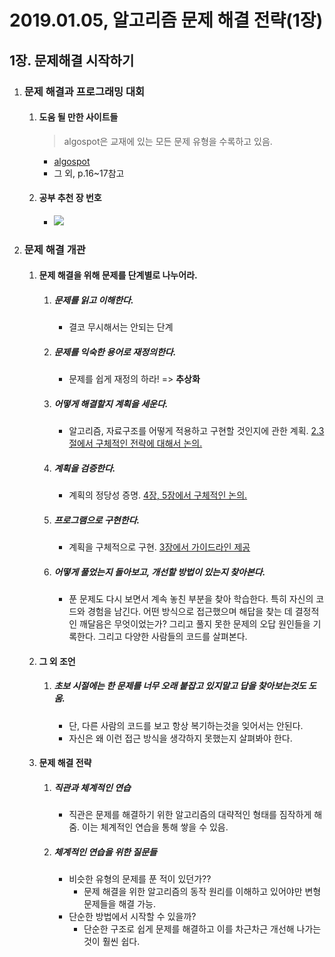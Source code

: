 # 2019.01.05, 알고리즘 문제 해결 전략(1장)

## 1장. 문제해결 시작하기

1. ### 문제 해결과 프로그래밍 대회

   1. #### 도움 될 만한 사이트들

      > algospot은 교재에 있는 모든 문제 유형을 수록하고 있음.

      - [algospot](http://algospot.com)
      - 그 외,  p.16~17참고

   2. #### 공부 추천 장 번호

      - ![](C:\SSAFY\work\algorithm\KakaoTalk_20190105_175936241.jpg)

2. ### 문제 해결 개관

   1. #### 문제 해결을 위해 문제를 단계별로 나누어라.

      1. ##### 문제를 읽고 이해한다.

         - 결코 무시해서는 안되는 단계

      2. ##### 문제를 익숙한 용어로 재정의한다.

         - 문제를 쉽게 재정의 하라! => **추상화**

      3. ##### 어떻게 해결할지 계획을 세운다.

         - 알고리즘, 자료구조를 어떻게 적용하고 구현할 것인지에 관한 계획. <u>2.3절에서 구체적인 전략에 대해서 논의.</u>

      4. ##### 계획을 검증한다.

         - 계획의 정당성 증명. <u>4장, 5장에서 구체적인 논의.</u>

      5. ##### 프로그램으로 구현한다.

         - 계획을 구체적으로 구현. <u>3장에서 가이드라인 제공</u>

      6. ##### 어떻게 풀었는지 돌아보고, 개선할 방법이 있는지 찾아본다.

         - 푼 문제도 다시 보면서 계속 놓친 부분을 찾아 학습한다. 특히 자신의 코드와 경험을 남긴다. 어떤 방식으로 접근했으며 해답을 찾는 데 결정적인 깨달음은 무엇이었는가? 그리고 풀지 못한 문제의 오답 원인들을 기록한다. 그리고 다양한 사람들의 코드를 살펴본다.

   2. #### 그 외 조언

      1. ##### 초보 시절에는 한 문제를 너무 오래 붙잡고 있지말고 답을 찾아보는것도 도움.

         - 단, 다른 사람의 코드를 보고 항상 복기하는것을 잊어서는 안된다.
         - 자신은 왜 이런 접근 방식을 생각하지 못했는지 살펴봐야 한다.

   3. #### 문제 해결 전략

      1. ##### 직관과 체계적인 연습

         - 직관은 문제를 해결하기 위한 알고리즘의 대략적인 형태를 짐작하게 해줌. 이는 체계적인 연습을 통해 쌓을 수 있음.

      2. ##### 체계적인 연습을 위한 질문들

         - 비슷한 유형의 문제를 푼 적이 있던가??
           - 문제 해결을 위한 알고리즘의 동작 원리를 이해하고 있어야만 변형 문제들을 해결 가능.
         - 단순한 방법에서 시작할 수 있을까?
           - 단순한 구조로 쉽게 문제를 해결하고 이를 차근차근 개선해 나가는것이 훨씬 쉽다.



#### 
